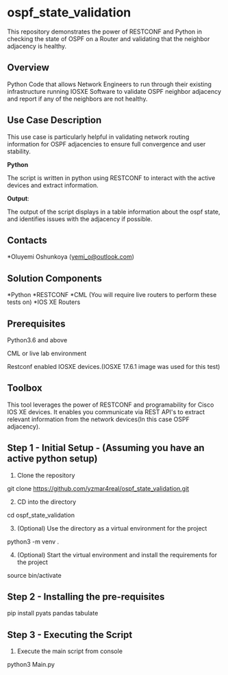 # ospf_state_validation
This repository demonstrates the power of RESTCONF and Python in checking the state of OSPF on a Router and validating that the neighbor adjacency is healthy. 

## Overview

 Python Code that allows Network Engineers to run through their existing infrastructure running IOSXE Software to validate OSPF neighbor adjacency and report if any of the neighbors are not healthy.

## Use Case Description

This use case is particularly helpful in validating network routing information for OSPF adjacencies to ensure full convergence and user stability. 

**Python**

The script is written in python using RESTCONF to interact with the active devices and extract information. 

**Output**: 

The output of the script displays in a table information about the ospf state, and identifies issues with the adjacency if possible. 

## Contacts

*Oluyemi Oshunkoya (yemi_o@outlook.com)

## Solution Components
*Python
*RESTCONF
*CML (You will require live routers to perform these tests on)
*IOS XE Routers

## Prerequisites 

Python3.6 and above

CML or live lab environment

Restconf enabled IOSXE devices.(IOSXE 17.6.1 image was used for this test)

## Toolbox

This tool leverages the power of RESTCONF and programability for Cisco IOS XE devices. It enables you communicate via REST API's to extract relevant information from the network devices(In this case OSPF adjacency).

## Step 1 - Initial Setup - (Assuming you have an active python setup)

1. Clone the repository

git clone https://github.com/yzmar4real/ospf_state_validation.git

2. CD into the directory 

cd ospf_state_validation

3. (Optional) Use the directory as a virtual environment for the project

python3 -m venv . 

4. (Optional) Start the virtual environment and install the requirements for the project

source bin/activate

## Step 2 - Installing the pre-requisites

pip install pyats pandas tabulate

## Step 3 - Executing the Script 

1. Execute the main script from console

python3 Main.py

